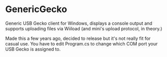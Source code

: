 # GenericGecko

Generic USB Gecko client for Windows, displays a console output and supports
uploading files via Wiiload (and mini's upload protocol, in theory.)

Made this a few years ago, decided to release but it's not really fit for casual
use. You have to edit Program.cs to change which COM port your USB Gecko is
assigned to.
